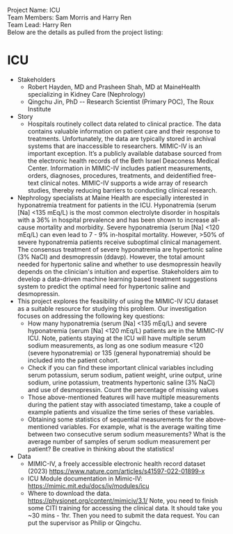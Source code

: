 Project Name: ICU 
\
Team Members: Sam Morris and Harry Ren
\
Team Lead: Harry Ren
\
Below are the details as pulled from the project listing:
# ICU

* Stakeholders
  * Robert Hayden, MD and Prasheen Shah, MD at MaineHealth specializing in Kidney Care (Nephrology)
  * Qingchu Jin, PhD -- Research Scientist (Primary POC), The Roux Institute
* Story
  * Hospitals routinely collect data related to clinical practice. The data contains valuable information on patient care and their response to treatments. Unfortunately, the data are typically stored in archival systems that are inaccessible to researchers. MIMIC-IV is an important exception. It’s a publicly available database sourced from the electronic health records of the Beth Israel Deaconess Medical Center. Information in MIMIC-IV includes patient measurements, orders, diagnoses, procedures, treatments, and deidentified free-text clinical notes. MIMIC-IV supports a wide array of research studies, thereby reducing barriers to conducting clinical research.
* Nephrology specialists at Maine Health are especially interested in hyponatremia treatment for patients in the ICU. Hyponatremia (serum [Na] <135 mEq/L) is the most common electrolyte disorder in hospitals with a 36% in hospital prevalence and has been shown  to increase all-cause mortality and morbidity. Severe hyponatremia (serum [Na] <120 mEq/L) can even lead to 7 - 9% in-hospital mortality. However, >50% of severe hyponatremia patients receive suboptimal clinical management. The consensus treatment of severe hyponatremia are hypertonic saline (3% NaCI) and desmopressin (ddavp). However, the total amount needed for hypertonic saline and whether to use desmopressin heavily depends on the clinician's intuition and expertise. Stakeholders aim to develop a data-driven machine learning based treatment suggestions system to  predict the optimal need for hypertonic saline and desmopressin.
* This project explores the feasibility of using the MIMIC-IV ICU dataset as a suitable resource for studying this problem. Our investigation focuses on addressing the following key questions:
  * How many hyponatremia (serum [Na] <135 mEq/L) and severe hyponatremia (serum [Na] <120 mEq/L) patients are in the MIMIC-IV ICU. Note, patients staying at the ICU will have multiple serum sodium measurements, as long as one sodium measure <120 (severe hyponatremia)  or 135 (general hyponatremia) should be included into the patient cohort.
  * Check if you can find these important clinical variables including serum potassium, serum sodium, patient weight, urine output, urine sodium, urine potassium, treatments hypertonic saline (3% NaCl) and use of desmopressin. Count the percentage of missing values
  * Those above-mentioned features will have multiple measurements during the patient stay with associated timestamp, take a couple of example patients and visualize the time series of these variables.
  * Obtaining some statistics of sequential measurements for the above-mentioned variables. For example, what is the average waiting time between two consecutive serum sodium measurements? What is the average number of samples of serum sodium measurement per patient? Be creative in thinking about the statistics!
* Data
  * MIMIC-IV, a freely accessible electronic health record dataset (2023) https://www.nature.com/articles/s41597-022-01899-x
  * ICU Module documentation in Mimic-IV: https://mimic.mit.edu/docs/iv/modules/icu
  * Where to download the data. https://physionet.org/content/mimiciv/3.1/ Note, you need to finish some CITI training for accessing the clinical data. It should take you ~30 mins - 1hr. Then you need to submit the data request. You can put the supervisor as Philip or Qingchu.
